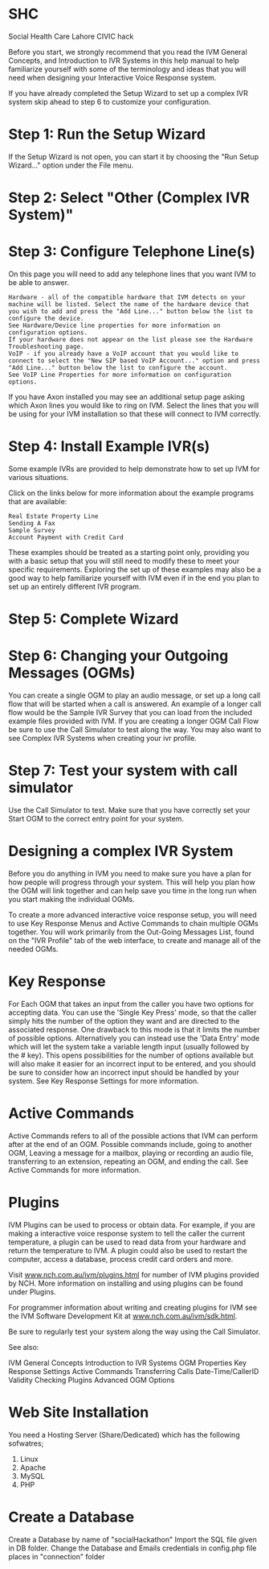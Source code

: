 SHC
===

Social Health Care Lahore CIVIC hack

Before you start, we strongly recommend that you read the IVM General Concepts, and Introduction to IVR Systems in this help manual to help familiarize yourself with some of the terminology and ideas that you will need when designing your Interactive Voice Response system.

If you have already completed the Setup Wizard to set up a complex IVR system skip ahead to step 6 to customize your configuration.

Step 1: Run the Setup Wizard
===============================
If the Setup Wizard is not open, you can start it by choosing the "Run Setup Wizard..." option under the File menu.

Step 2: Select "Other (Complex IVR System)"
============================================

Step 3: Configure Telephone Line(s)
===================================
On this page you will need to add any telephone lines that you want IVM to be able to answer.

    Hardware - all of the compatible hardware that IVM detects on your machine will be listed. Select the name of the hardware device that you wish to add and press the "Add Line..." button below the list to configure the device.
    See Hardware/Device line properties for more information on configuration options.
    If your hardware does not appear on the list please see the Hardware Troubleshooting page.
    VoIP - if you already have a VoIP account that you would like to connect to select the "New SIP based VoIP Account..." option and press "Add Line..." button below the list to configure the account.
    See VoIP Line Properties for more information on configuration options. 

If you have Axon installed you may see an additional setup page asking which Axon lines you would like to ring on IVM. Select the lines that you will be using for your IVM installation so that these will connect to IVM correctly.

Step 4: Install Example IVR(s)
===============================
Some example IVRs are provided to help demonstrate how to set up IVM for various situations.

Click on the links below for more information about the example programs that are available:

    Real Estate Property Line
    Sending A Fax
    Sample Survey
    Account Payment with Credit Card 

These examples should be treated as a starting point only, providing you with a basic setup that you will still need to modify these to meet your specific requirements. Exploring the set up of these examples may also be a good way to help familiarize yourself with IVM even if in the end you plan to set up an entirely different IVR program.

Step 5: Complete Wizard
=================================

Step 6: Changing your Outgoing Messages (OGMs)
==============================================
You can create a single OGM to play an audio message, or set up a long call flow that will be started when a call is answered. An example of a longer call flow would be the Sample IVR Survey that you can load from the included example files provided with IVM. If you are creating a longer OGM Call Flow be sure to use the Call Simulator to test along the way. You may also want to see Complex IVR Systems when creating your ivr profile.

Step 7: Test your system with call simulator
============================================
Use the Call Simulator to test. Make sure that you have correctly set your Start OGM to the correct entry point for your system.

Designing a complex IVR System
==============================

Before you do anything in IVM you need to make sure you have a plan for how people will progress through your system. This will help you plan how the OGM will link together and can help save you time in the long run when you start making the individual OGMs.

To create a more advanced interactive voice response setup, you will need to use Key Response Menus and Active Commands to chain multiple OGMs together. You will work primarily from the Out-Going Messages List, found on the "IVR Profile" tab of the web interface, to create and manage all of the needed OGMs.

Key Response
============

For Each OGM that takes an input from the caller you have two options for accepting data. You can use the 'Single Key Press' mode, so that the caller simply hits the number of the option they want and are directed to the associated response. One drawback to this mode is that it limits the number of possible options. Alternatively you can instead use the 'Data Entry' mode which will let the system take a variable length input (usually followed by the # key). This opens possibilities for the number of options available but will also make it easier for an incorrect input to be entered, and you should be sure to consider how an incorrect input should be handled by your system. See Key Response Settings for more information.

Active Commands
===============

Active Commands refers to all of the possible actions that IVM can perform after at the end of an OGM. Possible commands include, going to another OGM, Leaving a message for a mailbox, playing or recording an audio file, transferring to an extension, repeating an OGM, and ending the call. See Active Commands for more information.

Plugins
=========

IVM Plugins can be used to process or obtain data. For example, if you are making a interactive voice response system to tell the caller the current temperature, a plugin can be used to read data from your hardware and return the temperature to IVM. A plugin could also be used to restart the computer, access a database, process credit card orders and more.

Visit www.nch.com.au/ivm/plugins.html for number of IVM plugins provided by NCH. More information on installing and using plugins can be found under Plugins.

For programmer information about writing and creating plugins for IVM see the IVM Software Development Kit at www.nch.com.au/ivm/sdk.html.

Be sure to regularly test your system along the way using the Call Simulator.

See also:

IVM General Concepts
Introduction to IVR Systems
OGM Properties
Key Response Settings
Active Commands
Transferring Calls
Date-Time/CallerID Validity Checking
Plugins
Advanced OGM Options 


Web Site Installation
========================
You need a Hosting Server (Share/Dedicated) which has the following sofwatres;
1. Linux
2. Apache
3. MySQL
4. PHP

Create a Database
========================
Create a Database by name of "socialHackathon"
Import the SQL file given in DB folder.
Change the Database and Emails credentials in config.php file places in "connection" folder

